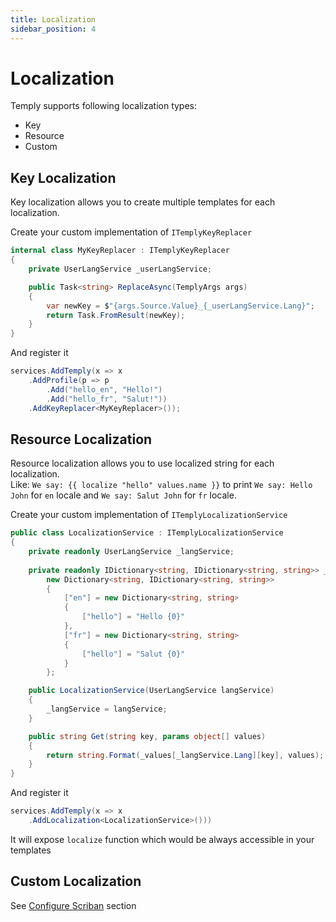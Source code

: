 ```yaml
---
title: Localization
sidebar_position: 4
---
```


# Localization

Temply supports following localization types:

- Key
- Resource
- Custom

## Key Localization

Key localization allows you to create multiple templates for each localization.  

Create your custom implementation of `ITemplyKeyReplacer`

```csharp
internal class MyKeyReplacer : ITemplyKeyReplacer
{
    private UserLangService _userLangService;

    public Task<string> ReplaceAsync(TemplyArgs args)
    {
        var newKey = $"{args.Source.Value}_{_userLangService.Lang}";
        return Task.FromResult(newKey);
    }
}
```

And register it

```csharp
services.AddTemply(x => x
    .AddProfile(p => p
        .Add("hello_en", "Hello!")
        .Add("hello_fr", "Salut!"))
    .AddKeyReplacer<MyKeyReplacer>());
```

## Resource Localization

Resource localization allows you to use localized string for each localization.  
Like: `We say: {{ localize "hello" values.name }}` to print `We say: Hello John` for `en` locale and `We say: Salut John` for `fr` locale.  

Create your custom implementation of `ITemplyLocalizationService`

```csharp
public class LocalizationService : ITemplyLocalizationService
{
    private readonly UserLangService _langService;
    
    private readonly IDictionary<string, IDictionary<string, string>> _values =
        new Dictionary<string, IDictionary<string, string>>
        {
            ["en"] = new Dictionary<string, string>
            {
                ["hello"] = "Hello {0}"
            },
            ["fr"] = new Dictionary<string, string>
            {
                ["hello"] = "Salut {0}"
            }
        };

    public LocalizationService(UserLangService langService)
    {
        _langService = langService;
    }

    public string Get(string key, params object[] values)
    {
        return string.Format(_values[_langService.Lang][key], values);
    }
}
```

And register it

```csharp
services.AddTemply(x => x
    .AddLocalization<LocalizationService>()))
```

It will expose `localize` function which would be always accessible in your templates

## Custom Localization

See [Configure Scriban](./advanced-guides/configure-scriban) section
